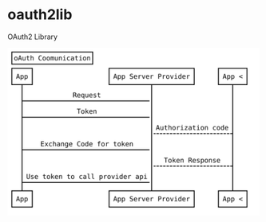 # oauth2lib
OAuth2 Library

![Graph](https://raw.githubusercontent.com/sivachinnayan/oauth2lib/master/OauthV2.svg)

